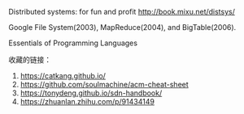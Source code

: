

Distributed systems: for fun and profit http://book.mixu.net/distsys/

Google File System(2003), MapReduce(2004), and BigTable(2006).

Essentials of Programming Languages

收藏的链接：
1. https://catkang.github.io/
2. https://github.com/soulmachine/acm-cheat-sheet
3. https://tonydeng.github.io/sdn-handbook/
4. https://zhuanlan.zhihu.com/p/91434149



